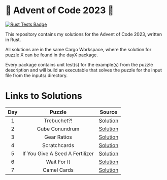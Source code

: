 # 🎄 Advent of Code 2023 🎄

[![Rust Tests Badge](https://github.com/chrismandery/advent-of-code-2023/actions/workflows/rust.yml/badge.svg)](https://github.com/chrismandery/advent-of-code-2023/actions/workflows/rust.yml)

This repository contains my solutions for the Advent of Code 2023, written in Rust.

All solutions are in the same Cargo Workspace, where the solution for puzzle X can be found in the dayX package.

Every package contains unit test(s) for the example(s) from the puzzle description and will build an executable that solves the puzzle for the input file from the inputs/ directory.

# Links to Solutions

| Day |             Puzzle              |            Source            |
|:---:|:-------------------------------:|:-----------------------------:|
|  1  | Trebuchet?!                     | [Solution](day1/src/main.rs) |
|  2  | Cube Conundrum                  | [Solution](day2/src/main.rs) |
|  3  | Gear Ratios                     | [Solution](day3/src/main.rs) |
|  4  | Scratchcards                    | [Solution](day4/src/main.rs) |
|  5  | If You Give A Seed A Fertilizer | [Solution](day5/src/main.rs) |
|  6  | Wait For It                     | [Solution](day6/src/main.rs) |
|  7  | Camel Cards                     | [Solution](day7/src/main.rs) |
